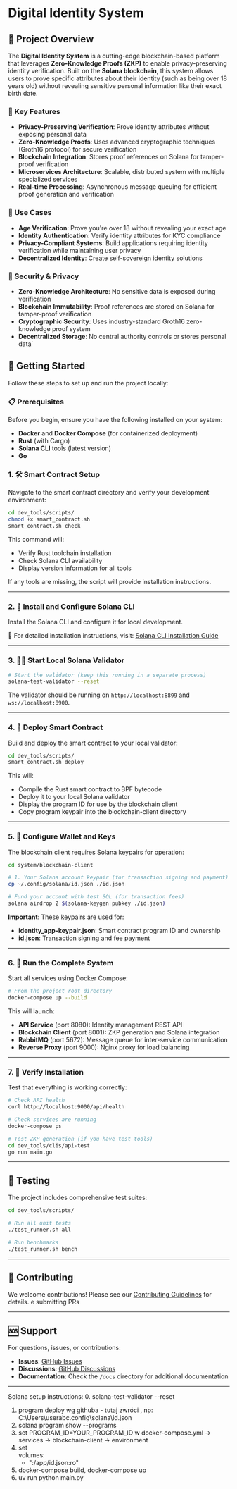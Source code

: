 # Digital Identity System

## 🎯 Project Overview

The **Digital Identity System** is a cutting-edge blockchain-based platform that leverages **Zero-Knowledge Proofs (ZKP)** to enable privacy-preserving identity verification. Built on the **Solana blockchain**, this system allows users to prove specific attributes about their identity (such as being over 18 years old) without revealing sensitive personal information like their exact birth date.

### 🌟 Key Features

- **Privacy-Preserving Verification**: Prove identity attributes without exposing personal data
- **Zero-Knowledge Proofs**: Uses advanced cryptographic techniques (Groth16 protocol) for secure verification
- **Blockchain Integration**: Stores proof references on Solana for tamper-proof verification
- **Microservices Architecture**: Scalable, distributed system with multiple specialized services
- **Real-time Processing**: Asynchronous message queuing for efficient proof generation and verification

### 🎯 Use Cases

- **Age Verification**: Prove you're over 18 without revealing your exact age
- **Identity Authentication**: Verify identity attributes for KYC compliance
- **Privacy-Compliant Systems**: Build applications requiring identity verification while maintaining user privacy
- **Decentralized Identity**: Create self-sovereign identity solutions

### 🔐 Security & Privacy

- **Zero-Knowledge Architecture**: No sensitive data is exposed during verification
- **Blockchain Immutability**: Proof references are stored on Solana for tamper-proof verification
- **Cryptographic Security**: Uses industry-standard Groth16 zero-knowledge proof system
- **Decentralized Storage**: No central authority controls or stores personal data`

## 🚀 Getting Started

Follow these steps to set up and run the project locally:

### 📋 Prerequisites

Before you begin, ensure you have the following installed on your system:

- **Docker** and **Docker Compose** (for containerized deployment)
- **Rust** (with Cargo)
- **Solana CLI** tools (latest version)
- **Go** 

### 1. 🛠️ Smart Contract Setup

Navigate to the smart contract directory and verify your development environment:

```bash
cd dev_tools/scripts/
chmod +x smart_contract.sh
smart_contract.sh check
```

This command will:
- Verify Rust toolchain installation
- Check Solana CLI availability
- Display version information for all tools

If any tools are missing, the script will provide installation instructions.

---

### 2. 🔗 Install and Configure Solana CLI

Install the Solana CLI and configure it for local development.

📖 For detailed installation instructions, visit: [Solana CLI Installation Guide](https://solana.com/docs/intro/installation#solana-cli-basics)

---

### 3. 🏃‍♂️ Start Local Solana Validator

```bash
# Start the validator (keep this running in a separate process)
solana-test-validator --reset
```

The validator should be running on `http://localhost:8899` and `ws://localhost:8900`.

---

### 4. 🚀 Deploy Smart Contract

Build and deploy the smart contract to your local validator:

```bash
cd dev_tools/scripts/
smart_contract.sh deploy
```

This will:
- Compile the Rust smart contract to BPF bytecode
- Deploy it to your local Solana validator
- Display the program ID for use by the blockchain client
- Copy program keypair into the blockchain-client directory

---

### 5. 🔑 Configure Wallet and Keys

The blockchain client requires Solana keypairs for operation:

```bash
cd system/blockchain-client

# 1. Your Solana account keypair (for transaction signing and payment)
cp ~/.config/solana/id.json ./id.json

# Fund your account with test SOL (for transaction fees)
solana airdrop 2 $(solana-keygen pubkey ./id.json)
```

**Important**: These keypairs are used for:
- **identity_app-keypair.json**: Smart contract program ID and ownership
- **id.json**: Transaction signing and fee payment

---

### 6. 🐳 Run the Complete System

Start all services using Docker Compose:

```bash
# From the project root directory
docker-compose up --build
```

This will launch:
- **API Service** (port 8080): Identity management REST API
- **Blockchain Client** (port 8001): ZKP generation and Solana integration
- **RabbitMQ** (port 5672): Message queue for inter-service communication
- **Reverse Proxy** (port 9000): Nginx proxy for load balancing

---

### 7. 🧪 Verify Installation

Test that everything is working correctly:

```bash
# Check API health
curl http://localhost:9000/api/health

# Check services are running
docker-compose ps

# Test ZKP generation (if you have test tools)
cd dev_tools/clis/api-test
go run main.go
```
---

## 🧪 Testing

The project includes comprehensive test suites:

```bash
cd dev_tools/scripts/

# Run all unit tests
./test_runner.sh all

# Run benchmarks
./test_runner.sh bench
```
---

## 🤝 Contributing

We welcome contributions! Please see our [Contributing Guidelines](CONTRIBUTING.md) for details.
e submitting PRs

---

## 🆘 Support

For questions, issues, or contributions:

- **Issues**: [GitHub Issues](https://github.com/bsc-digital-identity/digital-identity-system/issues)
- **Discussions**: [GitHub Discussions](https://github.com/bsc-digital-identity/digital-identity-system/discussions)
- **Documentation**: Check the `/docs` directory for additional documentation

---
Solana setup instructions:
0. solana-test-validator --reset
1. program deploy wg githuba - tutaj zwróci <KEYPAIR PATH>, np: C:\Users\userabc\.config\solana\id.json
2. solana program show --programs
3. set PROGRAM_ID=YOUR_PROGRAM_ID w docker-compose.yml -> services -> blockchain-client -> environment
4. set     
   volumes:
    - "<KEYPAIR PATH>:/app/id.json:ro"
4. docker-compose build, docker-compose up
5. uv run python main.py